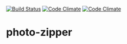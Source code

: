 [![Build Status](https://travis-ci.org/vdaubry/photo-scrapper.svg?branch=master)](https://travis-ci.org/vdaubry/photo-scrapper)
[![Code Climate](https://codeclimate.com/github/vdaubry/photo-zipper/badges/gpa.svg)](https://codeclimate.com/github/vdaubry/photo-zipper)
[![Code Climate](https://codeclimate.com/github/vdaubry/photo-zipper/badges/gpa.svg)](https://codeclimate.com/github/vdaubry/photo-zipper)

photo-zipper
============

